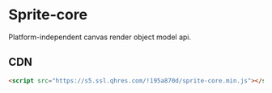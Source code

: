 # Sprite-core

Platform-independent canvas render object model api.

## CDN

```html
<script src="https://s5.ssl.qhres.com/!195a870d/sprite-core.min.js"></script>
```
